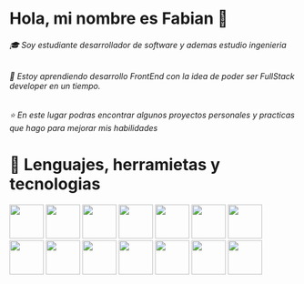 # Hola, mi nombre es Fabian 👋

###### :mortar_board: Soy estudiante desarrollador de software y ademas estudio ingenieria
###### :seedling: Estoy aprendiendo desarrollo FrontEnd con la idea de poder ser FullStack developer en un tiempo.
######  :star: En este lugar podras encontrar algunos proyectos personales y practicas que hago para mejorar mis habilidades

 

# :briefcase: Lenguajes, herramietas y tecnologias

<code><img height="60px" src="https://cdn.worldvectorlogo.com/logos/html5.svg"></code>
<code><img height="60px" src="https://cdn.worldvectorlogo.com/logos/css-5.svg"></code>
<code><img height="60px" src="https://cdn.worldvectorlogo.com/logos/react-2.svg"></code>
<code><img height="60px" src="https://cdn.worldvectorlogo.com/logos/react-router.svg"></code>
<code><img height="60px" src="https://cdn.worldvectorlogo.com/logos/python-5.svg"></code>
<code><img height="60px" src="https://cdn.worldvectorlogo.com/logos/bootstrap-4.svg"></code>
<code><img height="60px" src="https://cdn.worldvectorlogo.com/logos/firebase-1.svg"></code>
<code><img height="60px" src="https://cdn.worldvectorlogo.com/logos/git-icon.svg"></code>
<code><img height="60px" src="https://cdn.worldvectorlogo.com/logos/github-icon-1.svg"></code>
<code><img height="60px" src="https://cdn.worldvectorlogo.com/logos/visual-studio-code-1.svg"></code>
<code><img height="60px" src="https://cdn.worldvectorlogo.com/logos/ubuntu-4.svg"></code>
<code><img height="60px" src="https://cdn.worldvectorlogo.com/logos/corel-draw-x8.svg"></code>
<code><img height="60px" src="https://cdn.worldvectorlogo.com/logos/adobe-illustrator-cc.svg"></code>
<code><img height="60px" src="https://www.vectorlogo.zone/logos/qgis/qgis-ar21.svg"></code>


